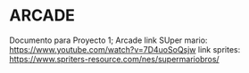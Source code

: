 # ARCADE
Documento para Proyecto 1; Arcade
link SUper mario: https://www.youtube.com/watch?v=7D4uoSoQsjw 
link sprites: https://www.spriters-resource.com/nes/supermariobros/
